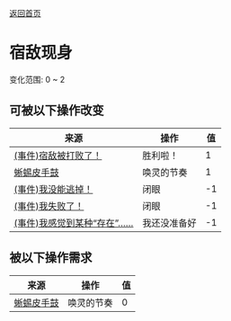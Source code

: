 [返回首页](index.md)  
# 宿敌现身  
变化范围: 0 ~ 2  
## 可被以下操作改变  
来源  |  操作  |  值  
----  |  ----  |  ----  
[(事件)宿敌被打败了！](Event_EnemyFightSuccess.md)  |  胜利啦！  |  1  
[蜥蜴皮手鼓](LizardDrum.md)  |  唤灵的节奏  |  1  
[(事件)我没能逃掉！](Event_EnemyFightFailedRetreat.md)  |  闭眼  |  -1  
[(事件)我失败了！](Event_EnemyFightFailure.md)  |  闭眼  |  -1  
[(事件)我感觉到某种“存在”……](Event_EnemyPresence.md)  |  我还没准备好  |  -1  
## 被以下操作需求  
来源  |  操作  |  值  
----  |  ----  |  ----  
[蜥蜴皮手鼓](LizardDrum.md)  |  唤灵的节奏  |  0  
